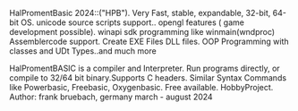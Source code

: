 HalPromentBasic 2024::("HPB").
Very Fast, stable, expandable,  32-bit, 64-bit OS.
unicode source scripts support.. opengl features ( game development possible).
winapi sdk programming like winmain(wndproc)
Assemblercode  support. Create EXE Files DLL files. 
OOP Programming with classes and UDt Types..and much more

HalPromentBASIC is a compiler and Interpreter. Run programs directly, or compile to 32/64 bit binary.Supports C headers. Similar Syntax Commands like Powerbasic, Freebasic, Oxygenbasic.
 Free available. HobbyProject.
 Author: frank bruebach, germany  march - august 2024
